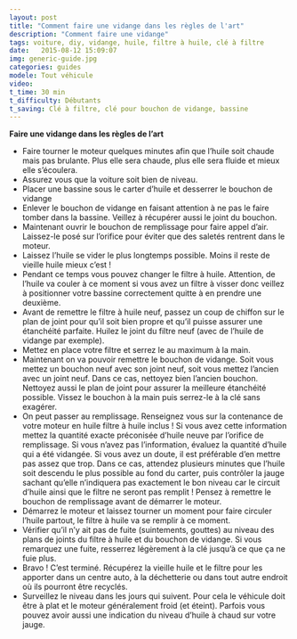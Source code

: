 ```yaml
---
layout: post
title: "Comment faire une vidange dans les règles de l'art"
description: "Comment faire une vidange"
tags: voiture, diy, vidange, huile, filtre à huile, clé à filtre
date:   2015-08-12 15:09:07
img: generic-guide.jpg
categories: guides
modele: Tout véhicule
video:
t_time: 30 min
t_difficulty: Débutants
t_saving: Clé à filtre, clé pour bouchon de vidange, bassine
---
```

__Faire une vidange dans les règles de l’art__  
-	Faire tourner le moteur quelques minutes afin que l’huile soit chaude mais pas brulante. Plus elle sera chaude, plus elle sera fluide et mieux elle s’écoulera.  
-	Assurez vous que la voiture soit bien de niveau.  
-	Placer une bassine sous le carter d’huile et desserrer le bouchon de vidange  
-	Enlever le bouchon de vidange en faisant attention à ne pas le faire tomber dans la bassine. Veillez à récupérer aussi le joint du bouchon.  
-	Maintenant ouvrir le bouchon de remplissage pour faire appel d’air. Laissez-le posé sur l’orifice pour éviter que des saletés rentrent dans le moteur.  
-	Laissez l’huile se vider le plus longtemps possible. Moins il reste de vieille huile mieux c’est !
-	Pendant ce temps vous pouvez changer le filtre à huile. Attention, de l’huile va couler à ce moment si vous avez un filtre à visser donc veillez à positionner votre bassine correctement quitte à en prendre une deuxième.  
-	Avant de remettre le filtre à huile neuf, passez un coup de chiffon sur le plan de joint pour qu’il soit bien propre et qu’il puisse assurer une étanchéité parfaite. Huilez le joint du filtre neuf (avec de l’huile de vidange par exemple).  
-	Mettez en place votre filtre et serrez le au maximum à la main.  
-	Maintenant on va pouvoir remettre le bouchon de vidange. Soit vous mettez un bouchon neuf avec son joint neuf, soit vous mettez l’ancien avec un joint neuf. Dans ce cas, nettoyez bien l’ancien bouchon. Nettoyez aussi le plan de joint pour assurer la meilleure étanchéité possible. Vissez le bouchon à la main puis serrez-le à la clé sans exagérer.  
-	On peut passer au remplissage. Renseignez vous sur la contenance de votre moteur en huile filtre à huile inclus ! Si vous avez cette information mettez la quantité exacte préconisée d’huile neuve par l’orifice de remplissage. Si vous n’avez pas l’information, évaluez la quantité d’huile qui a été vidangée. Si vous avez un doute, il est préférable d’en mettre pas assez que trop. Dans ce cas, attendez plusieurs minutes que l’huile soit descendu le plus possible au fond du carter, puis contrôler la jauge sachant qu’elle n’indiquera pas exactement le bon niveau car le circuit d’huile ainsi que le filtre ne seront pas remplit ! Pensez à remettre le bouchon de remplissage avant de démarrer le moteur.  
-	Démarrez le moteur et laissez tourner un moment pour faire circuler l’huile partout, le filtre à huile va se remplir à ce moment.   
-	Vérifier qu’il n’y ait pas de fuite (suintements, gouttes) au niveau des plans de joints du filtre à huile et du bouchon de vidange. Si vous remarquez une fuite, resserrez légèrement à la clé jusqu’à ce que ça ne fuie plus.  
-	Bravo ! C’est terminé. Récupérez la vieille huile et le filtre pour les apporter dans un centre auto, à la déchetterie ou dans tout autre endroit où ils pourront être recyclés.   
-	Surveillez le niveau dans les jours qui suivent. Pour cela le véhicule doit être à plat et le moteur généralement froid (et éteint). Parfois vous pouvez avoir aussi une indication du niveau d’huile à chaud sur votre jauge.  
